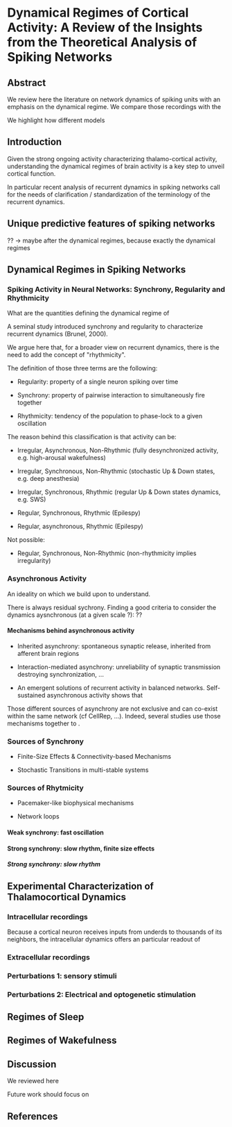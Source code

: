 # Dynamical Regimes of Cortical Activity: A Review of the Insights from the Theoretical Analysis of Spiking Networks

## Abstract

We review here the literature on network dynamics of spiking units with an emphasis on the dynamical regime. We compare those recordings with the 

We highlight how different models 

## Introduction

Given the strong ongoing activity characterizing thalamo-cortical
activity, understanding the dynamical regimes of brain activity is a
key step to unveil cortical function.

In particular recent analysis of recurrent dynamics in spiking
networks call for the needs of clarification / standardization of the
terminology of the recurrent dynamics.

## Unique predictive features of spiking networks

?? -> maybe after the dynamical regimes, because exactly the dynamical regimes

## Dynamical Regimes in Spiking Networks

### Spiking Activity in Neural Networks: Synchrony, Regularity and Rhythmicity

What are the quantities defining the dynamical regime of 

A seminal study introduced synchrony and regularity to characterize recurrent dynamics (Brunel, 2000). 

We argue here that, for a broader view on recurrent dynamics, there is the need to add the concept of "rhythmicity". 

The definition of those three terms are the following:

- Regularity: property of a single neuron spiking over time

- Synchrony: property of pairwise interaction to simultaneously fire together

- Rhythmicity: tendency of the population to phase-lock to a given oscillation

The reason behind this classification is that activity can be:

- Irregular, Asynchronous, Non-Rhythmic (fully desynchronized activity, e.g. high-arousal wakefulness)

- Irregular, Synchronous, Non-Rhythmic (stochastic Up & Down states, e.g. deep anesthesia)

- Irregular, Synchronous, Rhythmic (regular Up & Down states dynamics, e.g. SWS)

- Regular, Synchronous, Rhythmic (Epilespy)

- Regular, asynchronous, Rhythmic (Epilespy)


Not possible:

- Regular, Synchronous, Non-Rhythmic (non-rhythmicity implies irregularity)


### Asynchronous Activity

An ideality on which we build upon to understand.

There is always residual sychrony. Finding a good criteria to consider the dynamics aysnchronous (at a given scale ?): ??

#### Mechanisms behind asynchronous activity

- Inherited asynchrony: spontaneous synaptic release, inherited from afferent brain regions

- Interaction-mediated asynchrony: unreliability of synaptic transmission destroying synchronization, ...

- An emergent solutions of recurrent activity in balanced networks. Self-sustained asynchronous activity shows that 

Those different sources of asynchrony are not exclusive and can co-exist within the same network (cf CellRep, ...). Indeed, several studies use those mechanisms together to .

### Sources of Synchrony

- Finite-Size Effects & Connectivity-based Mechanisms

- Stochastic Transitions in multi-stable systems

### Sources of Rhytmicity

- Pacemaker-like biophysical mechanisms

- Network loops

#### Weak synchrony: fast oscillation

#### Strong synchrony: slow rhythm, finite size effects 

##### Strong synchrony: slow rhythm


## Experimental Characterization of Thalamocortical Dynamics

### Intracellular recordings

Because a cortical neuron receives inputs from underds to thousands of
its neighbors, the intracellular dynamics offers an particular readout
of

### Extracellular recordings

### Perturbations 1: sensory stimuli

### Perturbations 2: Electrical and optogenetic stimulation


## Regimes of Sleep

## Regimes of Wakefulness

## Discussion

We reviewed here

Future work should focus on 

## References


